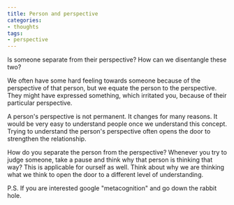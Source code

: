 ```yaml
---
title: Person and perspective
categories:
- thoughts
tags:
- perspective
---
```

Is someone separate from their perspective? How can we disentangle these two? 

We often have some hard feeling towards someone because of the perspective of that person, but we equate the person to the perspective. They might have expressed something, which irritated you, because of their particular perspective.

A person's perspective is not permanent. It changes for many reasons.
It would be very easy to understand people once we understand this concept. Trying to understand the person's perspective often opens the door to strengthen the relationship.

How do you separate the person from the perspective? Whenever you try to judge someone, take a pause and think why that person is thinking that way?
This is applicable for ourself as well. Think about why we are thinking what we think to open the door to a different level of understanding.

P.S. If you are interested google "metacognition" and go down the rabbit hole.